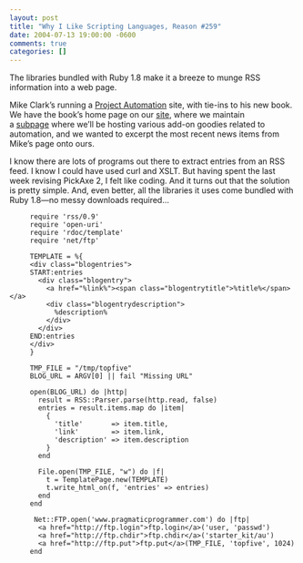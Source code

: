 ```yaml
---
layout: post
title: "Why I Like Scripting Languages, Reason #259"
date: 2004-07-13 19:00:00 -0600
comments: true
categories: []
---
```


The libraries bundled with Ruby 1.8 make it a breeze to munge RSS information into a web page.


Mike Clark’s running a <a href="http://www.pragmaticautomation.com/">Project Automation</a> site, with tie-ins to his new book. We have the book’s home page on our <a href="http://pragmaticprogrammer.com/starter_kit/au">site</a>, where we maintain a <a href="http://pragmaticprogrammer.com/starter_kit/au/resources.shtml">subpage</a> where we’ll be hosting various add-on goodies related to automation, and we wanted to excerpt the most recent news items from Mike’s page onto ours.


I know there are lots of programs out there to extract entries from an RSS feed. I know I could have used curl and XSLT. But having spent the last week revising PickAxe 2, I felt like coding. And it turns out that the solution is pretty simple. And, even better, all the libraries it uses come bundled with Ruby 1.8—no messy downloads required…



```
     require 'rss/0.9'
     require 'open-uri'
     require 'rdoc/template'
     require 'net/ftp'

     TEMPLATE = %{
     <div class="blogentries">
     START:entries
       <div class="blogentry">
         <a href="%link%"><span class="blogentrytitle">%title%</span></a>
         <div class="blogentrydescription">
           %description%
         </div>
       </div>
     END:entries
     </div>
     }

     TMP_FILE = "/tmp/topfive"
     BLOG_URL = ARGV[0] || fail "Missing URL"

     open(BLOG_URL) do |http|
       result = RSS::Parser.parse(http.read, false)
       entries = result.items.map do |item|
         {
           'title'       => item.title,
           'link'        => item.link,
           'description' => item.description
         }
       end

       File.open(TMP_FILE, "w") do |f|
         t = TemplatePage.new(TEMPLATE)
         t.write_html_on(f, 'entries' => entries)
       end
     end

      Net::FTP.open('www.pragmaticprogrammer.com') do |ftp|
       <a href="http://ftp.login">ftp.login</a>('user, 'passwd')
       <a href="http://ftp.chdir">ftp.chdir</a>('starter_kit/au')
       <a href="http://ftp.put">ftp.put</a>(TMP_FILE, 'topfive', 1024)
     end
```


